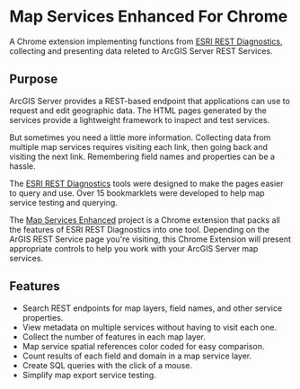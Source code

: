 # Map Services Enhanced For Chrome
A Chrome extension implementing functions from [ESRI REST Diagnostics](https://github.com/raykendo/ESRI_REST_Diagnostics), collecting and presenting data releted to ArcGIS Server REST Services.
## Purpose
ArcGIS Server provides a REST-based endpoint that applications can use to request and edit geographic data. The HTML pages generated by the services provide a lightweight framework to inspect and test services.

But sometimes you need a little more information. Collecting data from multiple map services requires visiting each link, then going back and visiting the next link. Remembering field names and properties can be a hassle. 

The [ESRI REST Diagnostics](https://github.com/raykendo/ESRI_REST_Diagnostics) tools were designed to make the pages easier to query and use. Over 15 bookmarklets were developed to help map service testing and querying. 

The [Map Services Enhanced](https://github.com/raykendo/ArcGIS-REST-Enhanced) project is a Chrome extension that packs all the features of ESRI REST Diagnostics into one tool. Depending on the ArGIS REST Service page you're visiting, this Chrome Extension will present appropriate controls to help you work with your ArcGIS Server map services.

## Features

- Search REST endpoints for map layers, field names, and other service properties.
- View metadata on multiple services without having to visit each one.
- Collect the number of features in each map layer.
- Map service spatial references color coded for easy comparison.
- Count results of each field and domain in a map service layer.
- Create SQL queries with the click of a mouse.
- Simplify map export service testing.
